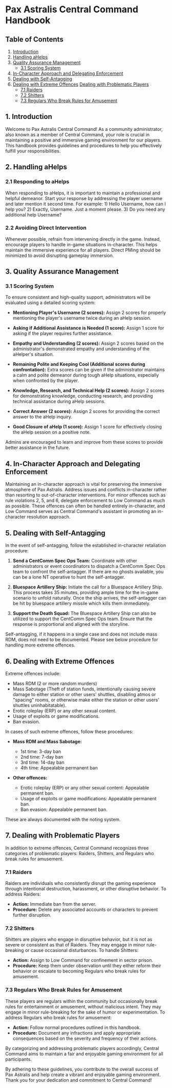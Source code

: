 # Pax Astralis Central Command Handbook

## Table of Contents

1. [Introduction](#introduction)
2. [Handling aHelps](#handling-ahelps)
3. [Quality Assurance Management](#quality-assurance-management)
   - [3.1 Scoring System](#31-scoring-system)
4. [In-Character Approach and Delegating Enforcement](#in-character-approach-and-delegating-enforcement)
5. [Dealing with Self-Antagging](#dealing-with-self-antagging)
6. [Dealing with Extreme Offences](#dealing-with-extreme-offences)
[Dealing with Problematic Players](#dealing-with-problematic-players)
   - [7.1 Raiders](#71-raiders)
   - [7.2 Shitters](#72-shitters)
   - [7.3 Regulars Who Break Rules for Amusement](#73-regulars-who-break-rules-for-amusement)

## 1. Introduction

Welcome to Pax Astralis Central Command! As a community administrator, also known as a member of Central Command, your role is crucial in maintaining a positive and immersive gaming environment for our players. This handbook provides guidelines and procedures to help you effectively fulfill your responsibilities.

## 2. Handling aHelps

### 2.1 Responding to aHelps

When responding to aHelps, it is important to maintain a professional and helpful demeanor. Start your response by addressing the player username and later mention it second time. For example: 1) Hello Username, how can I help you? 2) Exactly, Username. Just a moment please. 3) Do you need any additional help Username?


### 2.2 Avoiding Direct Intervention

Whenever possible, refrain from intervening directly in the game. Instead, encourage players to handle in-game situations in-character. This helps maintain the immersive experience for all players. Direct PMing should be minimized to avoid disrupting gameplay immersion.

## 3. Quality Assurance Management

### 3.1 Scoring System

To ensure consistent and high-quality support, administrators will be evaluated using a detailed scoring system:

- **Mentioning Player's Username (2 scores):** Assign 2 scores for properly mentioning the player's username twice during an aHelp session.
  
- **Asking if Additional Assistance is Needed (1 score):** Assign 1 score for asking if the player requires further assistance.

- **Empathy and Understanding (2 scores):** Assign 2 scores based on the administrator's demonstrated empathy and understanding of the aHelper's situation.

- **Remaining Polite and Keeping Cool (Additional scores during confrontation):** Extra scores can be given if the administrator maintains a calm and polite demeanor during tough aHelp situations, especially when confronted by the player.

- **Knowledge, Research, and Technical Help (2 scores):** Assign 2 scores for demonstrating knowledge, conducting research, and providing technical assistance during aHelp sessions.

- **Correct Answer (2 scores):** Assign 2 scores for providing the correct answer to the aHelp inquiry.

- **Good Closure of aHelp (1 score):** Assign 1 score for effectively closing the aHelp session on a positive note.

Admins are encouraged to learn and improve from these scores to provide better assistance in the future.

## 4. In-Character Approach and Delegating Enforcement

Maintaining an in-character approach is vital for preserving the immersive atmosphere of Pax Astralis. Address issues and conflicts in-character rather than resorting to out-of-character interventions. For minor offences such as rule violations 2, 5, and 6, delegate enforcement to Low Command as much as possible. These offences can often be handled entirely in-character, and Low Command serves as Central Command's assistant in promoting an in-character resolution approach.

## 5. Dealing with Self-Antagging

In the event of self-antagging, follow the established in-character retaliation procedure:

1. **Send a CentComm Spec Ops Team:** Coordinate with other administrators or event coordinators to dispatch a CentComm Spec Ops team to confront the self-antagger. If there are no ghosts available, you can be a lone NT operative to hunt the self-antagger.

2. **Bluespace Artillery Ship:** Initiate the call for a Bluespace Artillery Ship. This process takes 35 minutes, providing ample time for the in-game scenario to unfold naturally. Once the ship arrives, the self-antagger can be hit by bluespace artillery missile which kills them immediately. 

3. **Support the Death Squad:** The Bluespace Artillery Ship can also be utilized to support the CentComm Spec Ops team. Ensure that the response is proportional and aligned with the storyline.

Self-antagging, if it happens in a single case and does not include mass RDM, does not need to be documented. Please see below procedure for handling more extreme offences.

## 6. Dealing with Extreme Offences

Extreme offences include:
- Mass RDM (2 or more random murders)
- Mass Sabotage (Theft of station funds, intentionally causing severe damage to either station or other users' shuttles, disabling atmos or "spacing" rooms, or otherwise make either the station or other users' shuttles uninhabitatable).
- Erotic roleplay (ERP) or any other sexual content.
- Usage of exploits or game modifications.
- Ban evasion.

In cases of such extreme offences, follow these procedures:

- **Mass RDM and Mass Sabotage:**
  - 1st time: 3-day ban
  - 2nd time: 7-day ban
  - 3rd time: 14-day ban
  - 4th time: Appealable permanent ban

- **Other offences:**
  - Erotic roleplay (ERP) or any other sexual content: Appealable permanent ban.
  - Usage of exploits or game modifications: Appealable permanent ban.
  - Ban evasion: Appealable permanent ban.

These are always documented with the noting system. 

## 7. Dealing with Problematic Players

In addition to extreme offences, Central Command recognizes three categories of problematic players: Raiders, Shitters, and Regulars who break rules for amusement.

### 7.1 Raiders

Raiders are individuals who consistently disrupt the gaming experience through intentional destruction, harassment, or other disruptive behavior. To address Raiders:

- **Action:** Immediate ban from the server.
- **Procedure:** Delete any associated accounts or characters to prevent further disruption.

### 7.2 Shitters

Shitters are players who engage in disruptive behavior, but it is not as severe or consistent as that of Raiders. They may engage in minor rule-breaking or cause occasional disturbances. To handle Shitters:

- **Action:** Assign to Low Command for confinement in sector prison.
- **Procedure:** Keep them under observation until they either reform their behavior or escalate to becoming Regulars who break rules for amusement.

### 7.3 Regulars Who Break Rules for Amusement

These players are regulars within the community but occasionally break rules for entertainment or amusement, without malicious intent. They may engage in minor rule-breaking for the sake of humor or experimentation. To address Regulars who break rules for amusement:

- **Action:** Follow normal procedures outlined in this handbook.
- **Procedure:** Document any infractions and apply appropriate consequences based on the severity and frequency of their actions.

By categorizing and addressing problematic players accordingly, Central Command aims to maintain a fair and enjoyable gaming environment for all participants.

By adhering to these guidelines, you contribute to the overall success of Pax Astralis and help create a vibrant and enjoyable gaming environment. Thank you for your dedication and commitment to Central Command!
